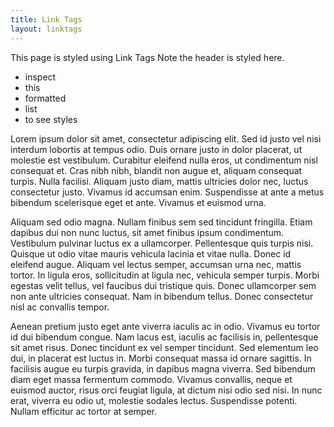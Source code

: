 ```yaml
---
title: Link Tags
layout: linktags
---
```


This page is styled using Link Tags
Note the header is styled here.

* inspect
* this
* formatted
* list
* to see styles

Lorem ipsum dolor sit amet, consectetur adipiscing elit. Sed id justo vel nisi interdum lobortis at tempus odio. Duis ornare justo in dolor placerat, ut molestie est vestibulum. Curabitur eleifend nulla eros, ut condimentum nisl consequat et. Cras nibh nibh, blandit non augue et, aliquam consequat turpis. Nulla facilisi. Aliquam justo diam, mattis ultricies dolor nec, luctus consectetur justo. Vivamus id accumsan enim. Suspendisse at ante a metus bibendum scelerisque eget et ante. Vivamus et euismod urna.

Aliquam sed odio magna. Nullam finibus sem sed tincidunt fringilla. Etiam dapibus dui non nunc luctus, sit amet finibus ipsum condimentum. Vestibulum pulvinar luctus ex a ullamcorper. Pellentesque quis turpis nisi. Quisque ut odio vitae mauris vehicula lacinia et vitae nulla. Donec id eleifend augue. Aliquam vel lectus semper, accumsan urna nec, mattis tortor. In ligula eros, sollicitudin at ligula nec, vehicula semper turpis. Morbi egestas velit tellus, vel faucibus dui tristique quis. Donec ullamcorper sem non ante ultricies consequat. Nam in bibendum tellus. Donec consectetur nisl ac convallis tempor.

Aenean pretium justo eget ante viverra iaculis ac in odio. Vivamus eu tortor id dui bibendum congue. Nam lacus est, iaculis ac facilisis in, pellentesque sit amet risus. Donec tincidunt ex vel semper tincidunt. Sed elementum leo dui, in placerat est luctus in. Morbi consequat massa id ornare sagittis. In facilisis augue eu turpis gravida, in dapibus magna viverra. Sed bibendum diam eget massa fermentum commodo. Vivamus convallis, neque et euismod auctor, risus orci feugiat ligula, at dictum nisi odio sed nisi. In nunc erat, viverra eu odio ut, molestie sodales lectus. Suspendisse potenti. Nullam efficitur ac tortor at semper.
